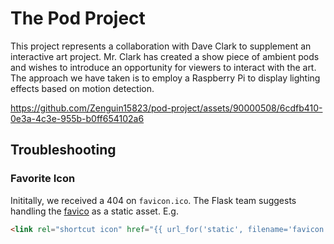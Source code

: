# The Pod Project

This project represents a collaboration with Dave Clark to supplement an interactive art project. Mr. Clark has created a show piece of ambient pods and wishes to introduce an opportunity for viewers to interact with the art. The approach we have taken is to employ a Raspberry Pi to display lighting effects based on motion detection.

https://github.com/Zenguin15823/pod-project/assets/90000508/6cdfb410-0e3a-4c3e-955b-b0ff654102a6

## Troubleshooting

### Favorite Icon

Inititally, we received a 404 on `favicon.ico`. The Flask team suggests handling the [favico](https://flask.palletsprojects.com/en/3.0.x/patterns/favicon/) as a static asset. E.g.

```html
<link rel="shortcut icon" href="{{ url_for('static', filename='favicon.ico') }}" />
```

